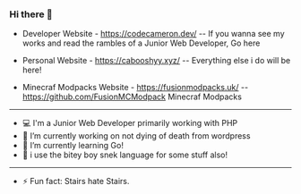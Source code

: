 ### Hi there 👋
* Developer Website - https://codecameron.dev/  -- If you wanna see my works and read the rambles of a Junior Web Developer, Go here
* Personal Website - https://cabooshyy.xyz/ -- Everything else i do will be here!

* Minecraf Modpacks Website - https://fusionmodpacks.uk/ -- https://github.com/FusionMCModpack Minecraf Modpacks
---
- 💻 I'm a Junior Web Developer primarily working with PHP
- 🔭 I’m currently working on not dying of death from wordpress
- 🌱 I’m currently learning Go!
- 🐍 i use the bitey boy snek language for some stuff also!
---
- ⚡ Fun fact: Stairs hate Stairs.
<!--
**Caboosh/caboosh** is a ✨ _special_ ✨ repository because its `README.md` (this file) appears on your GitHub profile.

Here are some ideas to get you started:

- 🔭 I’m currently working on ...
- 🌱 I’m currently learning ...
- 👯 I’m looking to collaborate on ...
- 🤔 I’m looking for help with ...
- 💬 Ask me about ...
- 📫 How to reach me: ...
- 😄 Pronouns: ...
- ⚡ Fun fact: ...
-->
